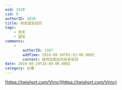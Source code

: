 ```yaml
---
aid: 1410
cid: 9
authorID: 2020
title: 网友国宝经历
tags:
    - 网友
    - 国宝
comments:
    -
        authorID: 1387
        addTime: 2019-08-30T02:52:00.000Z
        content: 居然还能扯的有来有回
date: 2019-08-29T16:09:00.000Z
category: 吐槽
---
```


[https://twishort.com/Virnc](https://twishort.com/Virnc)
